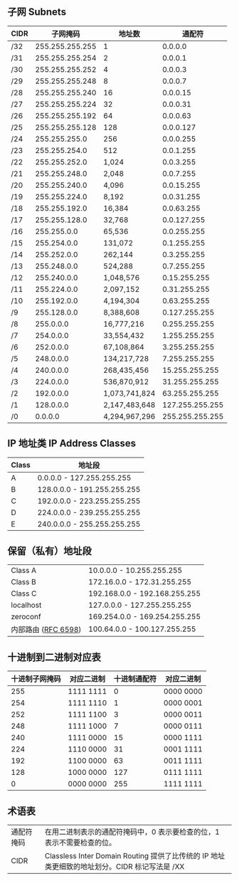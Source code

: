 ## 子网 Subnets

|CIDR|子网掩码|地址数|通配符|
|---|---|---|---|
|/32|255.255.255.255|1|0.0.0.0|
|/31|255.255.255.254|2|0.0.0.1|
|/30|255.255.255.252|4|0.0.0.3|
|/29|255.255.255.248|8|0.0.0.7|
|/28|255.255.255.240|16|0.0.0.15|
|/27|255.255.255.224|32|0.0.0.31|
|/26|255.255.255.192|64|0.0.0.63|
|/25|255.255.255.128|128|0.0.0.127|
|/24|255.255.255.0|256|0.0.0.255|
|/23|255.255.254.0|512|0.0.1.255|
|/22|255.255.252.0|1,024|0.0.3.255|
|/21|255.255.248.0|2,048|0.0.7.255|
|/20|255.255.240.0|4,096|0.0.15.255|
|/19|255.255.224.0|8,192|0.0.31.255|
|/18|255.255.192.0|16,384|0.0.63.255|
|/17|255.255.128.0|32,768|0.0.127.255|
|/16|255.255.0.0|65,536|0.0.255.255|
|/15|255.254.0.0|131,072|0.1.255.255|
|/14|255.252.0.0|262,144|0.3.255.255|
|/13|255.248.0.0|524,288|0.7.255.255|
|/12|255.240.0.0|1,048,576|0.15.255.255|
|/11|255.224.0.0|2,097,152|0.31.255.255|
|/10|255.192.0.0|4,194,304|0.63.255.255|
|/9|255.128.0.0|8,388,608|0.127.255.255|
|/8|255.0.0.0|16,777,216|0.255.255.255|
|/7|254.0.0.0|33,554,432|1.255.255.255|
|/6|252.0.0.0|67,108,864|3.255.255.255|
|/5|248.0.0.0|134,217,728|7.255.255.255|
|/4|240.0.0.0|268,435,456|15.255.255.255|
|/3|224.0.0.0|536,870,912|31.255.255.255|
|/2|192.0.0.0|1,073,741,824|63.255.255.255|
|/1|128.0.0.0|2,147,483,648|127.255.255.255|
|/0|0.0.0.0|4,294,967,296|255.255.255.255|

## IP 地址类 IP Address Classes

|Class|地址段|
|---|---|
|A|0.0.0.0 - 127.255.255.255|
|B|128.0.0.0 - 191.255.255.255|
|C|192.0.0.0 - 223.255.255.255|
|D|224.0.0.0 - 239.255.255.255|
|E|240.0.0.0 - 255.255.255.255|

## 保留（私有）地址段

|   |   |
|---|---|
|Class A|10.0.0.0 - 10.255.255.255|
|Class B|172.16.0.0 - 172.31.255.255|
|Class C|192.168.0.0 - 192.168.255.255|
|localhost|127.0.0.0 - 127.255.255.255|
|zeroconf|169.254.0.0 - 169.254.255.255|
|内部路由 ([RFC 6598](https://tools.ietf.org/html/rfc6598))|100.64.0.0 - 100.127.255.255|

## 十进制到二进制对应表

|十进制子网掩码|对应二进制|十进制通配符|对应二进制|
|---|---|---|---|
|255|1111 1111|0|0000 0000|
|254|1111 1110|1|0000 0001|
|252|1111 1100|3|0000 0011|
|248|1111 1000|7|0000 0111|
|240|1111 0000|15|0000 1111|
|224|1110 0000|31|0001 1111|
|192|1100 0000|63|0011 1111|
|128|1000 0000|127|0111 1111|
|0|0000 0000|255|1111 1111|

## 术语表

|   |   |
|---|---|
|通配符掩码|在用二进制表示的通配符掩码中，0 表示要检查的位，1 表示不需要检查的位。|
|CIDR|Classless Inter Domain Routing 提供了比传统的 IP 地址类更细致的地址划分。CIDR 标记写法是 /XX|